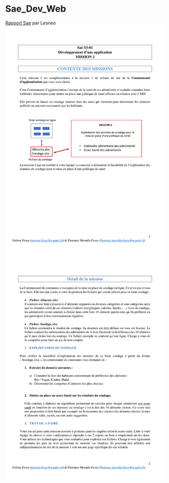 # Sae_Dev_Web
<a href="https:&#x2F;&#x2F;www.canva.com&#x2F;design&#x2F;DAFQh0t4Q3o&#x2F;view?utm_content=DAFQh0t4Q3o&amp;utm_campaign=designshare&amp;utm_medium=embeds&amp;utm_source=link" target="_blank" rel="noopener">Rapport Sae</a> par Lesneo
<img src="SUJET-SAE-S3_Mission_2-2-1.png"/>
<img src="SUJET-SAE-S3_Mission_2-2-2.png"/>
